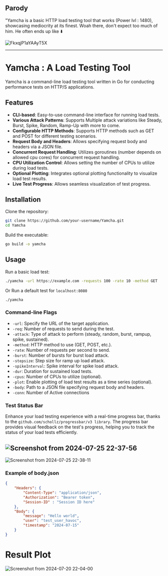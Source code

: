 ## Parody
"Yamcha is a basic HTTP load testing tool that works (Power lvl : 1480), showcasing mediocrity at its finest. Woah there, don't expect too much of him. He often ends up like ⬇️

![FkxqjP1aYAAyT5X](https://github.com/Aditya1404Sal/Yamcha/assets/91340059/74915949-c768-401e-acdf-4d581c468725)

---
# Yamcha : A Load Testing Tool

Yamcha is a command-line load testing tool written in Go for conducting performance tests on HTTP/S applications.

## Features

- **CLI-based**: Easy-to-use command-line interface for running load tests.
- **Various Attack Patterns**: Supports Multiple attack variations like Steady, Burst, Spike, Random, Ramp-Up with more to come.
- **Configurable HTTP Methods**: Supports HTTP methods such as GET and POST for different testing scenarios.
- **Request Body and Headers**: Allows specifying request body and headers via a JSON file.
- **Concurrent Request Handling**: Utilizes goroutines (number depends on allowed cpu cores) for concurrent request handling.
- **CPU Utilization Control**: Allows setting the number of CPUs to utilize during load tests.
- **Optional Plotting**: Integrates optional plotting functionality to visualize load test results.
- **Live Test Progress**: Allows seamless visualization of test progress.

## Installation

Clone the repository:

```bash
git clone https://github.com/your-username/Yamcha.git
cd Yamcha
```

Build the executable:

```bash
go build -o yamcha
```

## Usage

Run a basic load test:

```bash
./yamcha -url https://example.com -requests 100 -rate 10 -method GET
```

Or Run a default test for `localhost:8080`

```bash
./yamcha
```

### Command-line Flags

- `-url`: Specify the URL of the target application.
- `-req`: Number of requests to send during the test.
- `-attack`: Type of attack to perform (steady, random, burst, rampup, spike, sustained).
- `-method`: HTTP method to use (GET, POST, etc.).
- `-rate`: Number of requests per second to send.
- `-burst`: Number of bursts for burst load attack.
- `-stepsize`: Step size for ramp up load attack.
- `-spikeInterval`: Spike interval for spike load attack.
- `-dur`: Duration for sustained load tests.
- `-cpus`: Number of CPUs to utilize (optional).
- `-plot`: Enable plotting of load test results as a time series (optional).
- `-body`: Path to a JSON file specifying request body and headers.
- `-conn`: Number of Active connections

### Test Status Bar
Enhance your load testing experience with a real-time progress bar, thanks to the `github.com/schollz/progressbar/v3 library`. The progress bar provides visual feedback on the test's progress, helping you to track the status of your load tests efficiently.

![Screenshot from 2024-07-25 22-37-56](https://github.com/user-attachments/assets/9845d172-4163-46fc-a899-e7659b459f16)
---
![Screenshot from 2024-07-25 22-38-11](https://github.com/user-attachments/assets/227ab384-ba22-41fe-a1f4-c1f55a8384f1)



### Example of body.json

```json
{
    "Headers": {
        "Content-Type": "application/json",
        "Authorization": "Bearer token",
        "Session-ID" : "Session ID here"
    },
    "Body": {
        "message": "Hello world",
        "user": "test_user_havoc",
        "timestamp": "2024-07-15"
    }
}

```
# Result Plot 
![Screenshot from 2024-07-20 22-04-00](https://github.com/user-attachments/assets/39ad42ed-92c3-4d68-a5ef-f17c467c842f)


